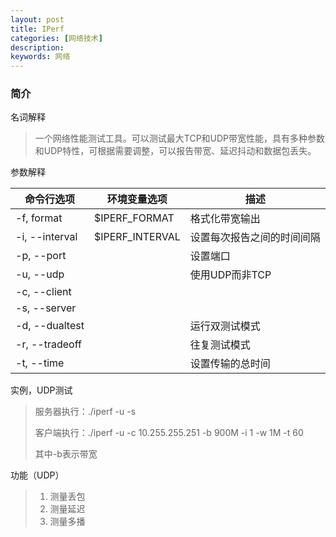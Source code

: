 ```yaml
---
layout: post
title: IPerf
categories: [网络技术]
description: 
keywords: 网络
---
```


### 简介

名词解释

> 一个网络性能测试工具。可以测试最大TCP和UDP带宽性能，具有多种参数和UDP特性，可根据需要调整，可以报告带宽、延迟抖动和数据包丢失。

参数解释

| 命令行选项          | 环境变量选项          | 描述            |
| -------------- | --------------- | ------------- |
| -f, format     | $IPERF_FORMAT   | 格式化带宽输出       |
| -i, --interval | $IPERF_INTERVAL | 设置每次报告之间的时间间隔 |
| -p, --port     |                 | 设置端口          |
| -u, --udp      |                 | 使用UDP而非TCP    |
| -c, --client   |                 |               |
| -s, --server   |                 |               |
| -d, --dualtest |                 | 运行双测试模式       |
| -r, --tradeoff |                 | 往复测试模式        |
| -t, --time     |                 | 设置传输的总时间      |

实例，UDP测试

> 服务器执行：./iperf -u -s
>
> 客户端执行：./iperf -u -c 10.255.255.251 -b 900M -i 1 -w 1M -t 60
>
> 其中-b表示带宽

功能（UDP）

> 1. 测量丢包
> 2. 测量延迟
> 3. 测量多播